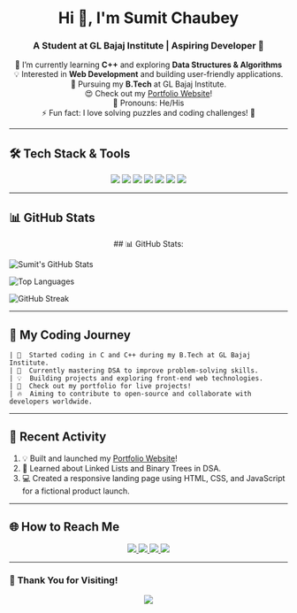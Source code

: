 <h1 align="center">Hi 👋, I'm Sumit Chaubey</h1>
<h3 align="center">A Student at GL Bajaj Institute | Aspiring Developer 🚀</h3>

<p align="center">
  🌱 I’m currently learning <b>C++</b> and exploring <b>Data Structures & Algorithms</b><br>
  💡 Interested in <b>Web Development</b> and building user-friendly applications.<br>
  💼 Pursuing my <b>B.Tech</b> at GL Bajaj Institute.<br>
  😍 Check out my <a href="https://isumit22.github.io/Portfolio/" target="_blank">Portfolio Website</a>!<br>
  🙂 Pronouns: He/His<br>
  ⚡ Fun fact: I love solving puzzles and coding challenges! 💼
</p>

---

## 🛠 **Tech Stack & Tools**
<p align="center">
  <img src="https://img.shields.io/badge/C%20-00599C?style=flat-square&logo=c&logoColor=white" />
  <img src="https://img.shields.io/badge/C++-00599C?style=flat-square&logo=c%2B%2B&logoColor=white" />
  <img src="https://img.shields.io/badge/HTML5-E34F26?style=flat-square&logo=html5&logoColor=white" />
  <img src="https://img.shields.io/badge/CSS3-1572B6?style=flat-square&logo=css3&logoColor=white" />
  <img src="https://img.shields.io/badge/JavaScript-323330?style=flat-square&logo=javascript&logoColor=F7DF1E" />
  <img src="https://img.shields.io/badge/Python-3776AB?style=flat-square&logo=python&logoColor=white" />
  <img src="https://img.shields.io/badge/Netlify-00C7B7?style=flat-square&logo=netlify&logoColor=white" />
</p>

---

## 📊 **GitHub Stats**
<p align="center">
  ## 📊 GitHub Stats:

![Sumit's GitHub Stats](https://github-readme-stats.vercel.app/api?username=isumit22&show_icons=true&theme=dark&count_private=true)

![Top Languages](https://github-readme-stats.vercel.app/api/top-langs/?username=isumit22&layout=compact&theme=dark)

![GitHub Streak](https://github-readme-streak-stats.herokuapp.com/?user=isumit22)
</p>

---

## 🚀 **My Coding Journey**
```plaintext
| 📆  Started coding in C and C++ during my B.Tech at GL Bajaj Institute.
| 🚀  Currently mastering DSA to improve problem-solving skills.
| 💡  Building projects and exploring front-end web technologies.
| 🔭  Check out my portfolio for live projects!
| 🔥  Aiming to contribute to open-source and collaborate with developers worldwide.
```

---

## 📂 **Recent Activity**
<!--START_SECTION:activity-->
1. 💡 Built and launched my <a href="https://isumit22.github.io/Portfolio/" target="_blank">Portfolio Website</a>!
2. 📖 Learned about Linked Lists and Binary Trees in DSA.
3. 💻 Created a responsive landing page using HTML, CSS, and JavaScript for a fictional product launch.
 
<!--END_SECTION:activity-->

---

## 🌐 **How to Reach Me**
<p align="center">
  <a href="https://www.instagram.com/its_sumitch/" target="_blank">
    <img src="https://img.shields.io/badge/Instagram-E4405F?style=for-the-badge&logo=instagram&logoColor=white" />
  </a>
  <a href="mailto:cseews2303@glbitm.ac.in">
    <img src="https://img.shields.io/badge/Email-D14836?style=for-the-badge&logo=gmail&logoColor=white" />
  </a>
  <a href="https://www.linkedin.com/in/sumit-chaubey-33308a24b/" target="_blank">
    <img src="https://img.shields.io/badge/LinkedIn-0077B5?style=for-the-badge&logo=linkedin&logoColor=white" />
  </a>
  <a href="https://isumit22.github.io/Portfolio/" target="_blank">
    <img src="https://img.shields.io/badge/Portfolio-FF4500?style=for-the-badge&logo=firefox&logoColor=white" />
  </a>
</p>

---

### 🎉 **Thank You for Visiting!**  
<p align="center">  
  <img src="https://readme-typing-svg.herokuapp.com?font=Fira+Code&size=20&duration=2000&pause=500&color=00FF00&background=1A1B27&center=true&vCenter=true&width=500&lines=Keep+Learning+%26+Keep+Growing;B.Tech+Student+on+a+Mission!;Happy+Coding+%F0%9F%92%BB" />
</p>
